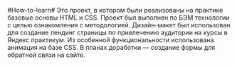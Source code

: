#How-to-learn#
Это проект, в котором были реализованы на практике базовые основы HTML и CSS. Проект был выполнен по БЭМ технологии с целью ознакомления с методологией. Дизайн-макет был использован для создание лендинг страницы по привлечению аудитории на курсы в Яндекс практикум. Из особенной функциональности использована анимация на базе CSS.
В планах доработки –– создание формы для обратной связи на сайте.